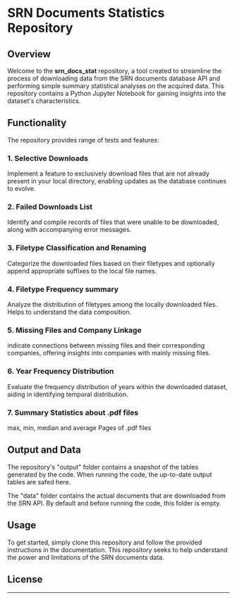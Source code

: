 # SRN Documents Statistics Repository

## Overview

Welcome to the **srn_docs_stat** repository, a tool created to streamline the process of downloading data from the SRN documents database API and performing simple summary statistical analyses on the acquired data. This repository contains a Python Jupyter Notebook for gaining insights into the dataset's characteristics.

## Functionality

The repository provides range of tests and features:

### 1. Selective Downloads

Implement a feature to exclusively download files that are not already present in your local directory, enabling updates as the database continues to evolve.

### 2. Failed Downloads List

Identify and compile records of files that were unable to be downloaded, along with accompanying error messages.

### 3. Filetype Classification and Renaming

Categorize the downloaded files based on their filetypes and optionally append appropriate suffixes to the local file names.

### 4. Filetype Frequency summary

Analyze the distribution of filetypes among the locally downloaded files. Helps to understand the data composition.

### 5. Missing Files and Company Linkage

indicate connections between missing files and their corresponding companies, offering insights into companies with mainly missing files.

### 6. Year Frequency Distribution

Evaluate the frequency distribution of years within the downloaded dataset, aiding in identifying temporal distribution.

### 7. Summary Statistics about .pdf files

max, min, median and average Pages of .pdf files

## Output and Data

The repository's "output" folder contains a snapshot of the tables generated by the code. When running the code, the up-to-date output tables are safed here. 

The "data" folder contains the actual documents that are downloaded from the SRN API. By default and before running the code, this folder is empty.

## Usage

To get started, simply clone this repository and follow the provided instructions in the documentation. This repository seeks to help understand the power and limitations of the SRN documents data.

## License

---
